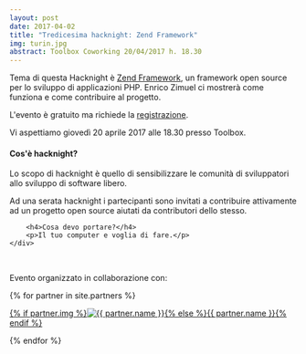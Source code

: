 ```yaml
---
layout: post
date: 2017-04-02
title: "Tredicesima hacknight: Zend Framework"
img: turin.jpg
abstract: Toolbox Coworking 20/04/2017 h. 18.30
---
```


<div class="row">
    <div class="col-lg-12">
        <p>Tema di questa Hacknight è <a href="https://framework.zend.com/">Zend Framework</a>, un framework open source per lo sviluppo di applicazioni PHP. Enrico Zimuel ci mostrerà come funziona e come contribuire al progetto.</p>
        <p>L'evento è gratuito ma richiede la <a target="_blank" href="https://www.eventbrite.com/e/biglietti-torino-hacknight-zend-framework-33378097789">registrazione</a>.</p>
        <p>Vi aspettiamo giovedì 20 aprile 2017 alle 18.30 presso Toolbox.</p>
    </div>
</div>

<div class="row">
    <div class="col-lg-12">
        <h4>Cos'è hacknight?</h4>
        <p>Lo scopo di hacknight è quello di sensibilizzare le comunità di sviluppatori allo sviluppo di software libero.</p>
        <p>Ad una serata hacknight i partecipanti sono invitati a contribuire attivamente ad un progetto open source aiutati da contributori dello stesso.</p>

        <h4>Cosa devo portare?</h4>
        <p>Il tuo computer e voglia di fare.</p>
    </div>
</div>

<div class="row">
    <div class="col-lg-12">
        <p><br></p>
        <p>Evento organizzato in collaborazione con:</p>
        {% for partner in site.partners %}
            <p><a href="{{ partner.url }}" target="_blank">{% if partner.img %}<img src="{{ partner.img }}" alt="{{ partner.name }}">{% else %}{{ partner.name }}{% endif %}</a></p>
        {% endfor %}
    </div>
</div>
